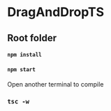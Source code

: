 # DragAndDropTS

## Root folder

#### `npm install`
#### `npm start`

<p>Open another terminal to compile</p>

### `tsc -w`
